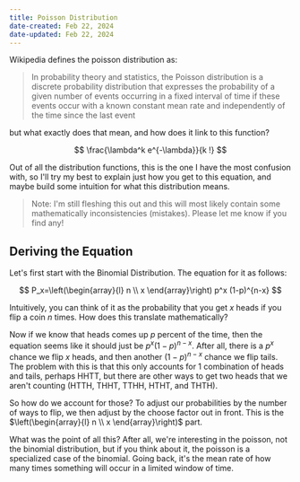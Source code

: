 ```yaml
---
title: Poisson Distribution
date-created: Feb 22, 2024
date-updated: Feb 22, 2024
---
```


Wikipedia defines the poisson distribution as:

> In probability theory and statistics, the Poisson distribution is a discrete probability distribution that expresses the probability of a given number of events occurring in a fixed interval of time if these events occur with a known constant mean rate and independently of the time since the last event

but what exactly does that mean, and how does it link to this function?

$$
\frac{\lambda^k e^{-\lambda}}{k !}
$$

Out of all the distribution functions, this is the one I have the most confusion with, so I'll try my best to explain just how you get to this equation, and maybe build some intuition for what this distribution means.

> Note: I'm still fleshing this out and this will most likely contain some mathematically inconsistencies (mistakes). Please let me know if you find any!

## Deriving the Equation

Let's first start with the Binomial Distribution. The equation for it as follows:

$$
P_x=\left(\begin{array}{l}
n \\
x
\end{array}\right) p^x (1-p)^{n-x}
$$

Intuitively, you can think of it as the probability that you get $x$ heads if you flip a coin $n$ times. How does this translate mathematically?

Now if we know that heads comes up $p$ percent of the time, then the equation seems like it should just be $p^x (1-p)^{n-x}$. After all, there is a $p^x$ chance we flip $x$ heads, and then another $(1-p)^{n-x}$ chance we flip tails. The problem with this is that this only accounts for 1 combination of heads and tails, perhaps HHTT, but there are other ways to get two heads that we aren't counting (HTTH, THHT, TTHH, HTHT, and THTH).

So how do we account for those? To adjust our probabilities by the number of ways to flip, we then adjust by the choose factor out in front. This is the $\left(\begin{array}{l} n \\ x \end{array}\right)$ part.

What was the point of all this? After all, we're interesting in the poisson, not the binomial distribution, but if you think about it, the poisson is a specialized case of the binomial. Going back, it's the mean rate of how many times something will occur in a limited window of time.